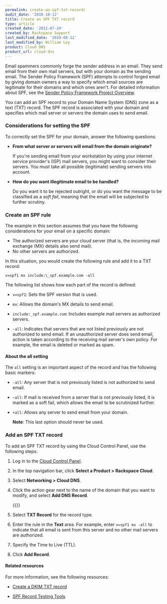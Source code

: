 ```yaml
---
permalink: create-an-spf-txt-record/
audit_date: '2018-10-12'
title: Create an SPF TXT record
type: article
created_date: '2012-07-24'
created_by: Rackspace Support
last_modified_date: '2019-08-12'
last_modified_by: William Loy
product: Cloud DNS
product_url: cloud-dns
---
```


Email spammers commonly forge the sender address in an email. They send
email from their own mail servers, but with your domain as the
sending email. The Sender Policy Framework (SPF)
attempts to control forged email by giving domain owners a way to specify
which email sources are legitimate for their domains and which ones aren't.
For detailed information about SPF, see the
[Sender Policy Framework Project Overview](https://www.openspf.org/).

You can add an SPF record to your Domain Name System (DNS) zone as a text
(TXT) record. The SPF record is associated with your domain and specifies
which mail server or servers the domain uses to send email.

### Considerations for setting the SPF

To correctly set the SPF for your domain, answer the following
questions:

- **From what server or servers will email from the domain originate?**

  If you're sending email from your workstation by using your internet service
  provider's (ISP) mail servers, you might want to consider their servers. You
  must take all possible (legitimate) sending servers into account.

- **How do you want illegitimate email to be handled?**

  Do you want it to be rejected outright, or do you want the message to be
  classified as a _soft fail_, meaning that the email will be subjected to
  further scrutiny.

### Create an SPF rule

The example in this section assumes that you have the following considerations
for your email on a specific domain:

-   The authorized servers are your cloud server (that is, the incoming mail
    exchange (MX) details also send mail).
-   No other servers are authorized.

In this situation, you would create the following rule and add it to a TXT
record:

    v=spf1 mx include:\_spf.example.com -all

The following list shows how each part of the record is defined:

-   `v=spf1`: Sets the SPF version that is used.

-   `mx`: Allows the domain's MX details to send email.

-   `include:_spf.example.com`: Includes example mail servers as
    authorized servers.

-   `-all`: Indicates that servers that are not listed previously are
    not authorized to send email. If an unauthorized server does send
    email, action is taken according to the receiving mail server's own
    policy. For example, the email is deleted or marked as spam.

#### About the all setting

The `all` setting is an important aspect of the record and has the
following basic markers:

- `-all`: Any server that is not previously listed is not authorized to
  send email.

- `~all`: If mail is received from a server that is not previously
   listed, it is marked as a soft fail, which allows the email to be
   scrutinized further.

- `+all`: Allows any server to send email from your domain.

   **Note**: This last option should never be used.

### Add an SPF TXT record

To add an SPF TXT record by using the Cloud Control Panel, use the following
steps:

1.  Log in to the [Cloud Control Panel](https://login.rackspace.com/).

2.  In the top navigation bar, click **Select a Product > Rackspace Cloud**.

3.  Select **Networking > Cloud DNS**.

4.  Click the action gear next to the name of the domain that you want
    to modify, and select **Add DNS Record**.

     {{<image src="SPFRecordDNS.png" alt="" title="">}}

5.  Select **TXT Record** for the record type.

6.  Enter the rule in the **Text** area. For example, enter
    `v=spf1 mx -all` to indicate that all email is sent from this server
    and no other mail servers are authorized.

7.  Specify the Time to Live (TTL).

8.  Click **Add Record**.

#### Related resources

For more information, see the following resources:

- [Create a DKIM TXT record](/how-to/create-a-dkim-txt-record)

- [SPF Record Testing Tools](https://www.kitterman.com/spf/validate.html)
